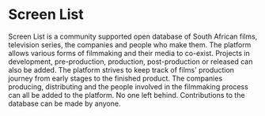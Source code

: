 # Screen List

Screen List is a community supported open database of South African films, television series, the companies and people who make them. The platform allows various forms of filmmaking and their media to co-exist. Projects in development, pre-production, production, post-production or released can also be added. The platform strives to keep track of films' production journey from early stages to the finished product. The companies producing, distributing and the people involved in the filmmaking process can all be added to the platform. No one left behind. Contributions to the database can be made by anyone.

